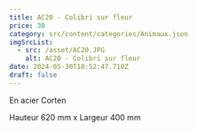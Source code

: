 ```yaml
---
title: AC20 - Colibri sur fleur
price: 30
category: src/content/categories/Animaux.json
imgSrcList:
  - src: /asset/AC20.JPG
    alt: AC20 - Colibri sur fleur
date: 2024-05-30T10:52:47.710Z
draft: false
---
```


En acier Corten

Hauteur 620 mm x Largeur 400 mm

